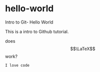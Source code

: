 # hello-world
Intro to Git- Hello World

This is a intro to Github tutorial.

does $$\LaTeX$$ work?

`I love code`
